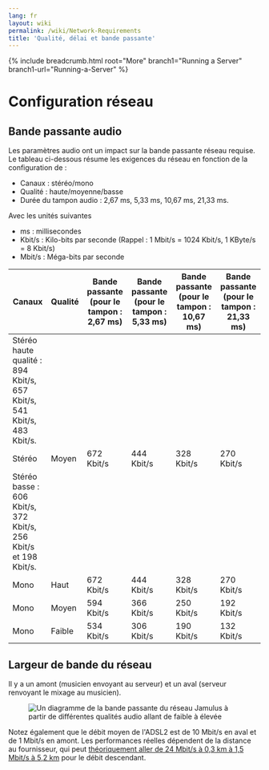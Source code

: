 ```yaml
---
lang: fr
layout: wiki
permalink: /wiki/Network-Requirements
title: 'Qualité, délai et bande passante'
---
```


{% include breadcrumb.html root="More" branch1="Running a Server" branch1-url="Running-a-Server" %}

# Configuration réseau

## Bande passante audio

Les paramètres audio ont un impact sur la bande passante réseau requise. Le tableau ci-dessous résume les exigences du réseau en fonction de la configuration de :
* Canaux : stéréo/mono
* Qualité : haute/moyenne/basse
* Durée du tampon audio : 2,67 ms, 5,33 ms, 10,67 ms, 21,33 ms.

Avec les unités suivantes
* ms : millisecondes
* Kbit/s : Kilo-bits par seconde (Rappel : 1 Mbit/s = 1024 Kbit/s, 1 KByte/s = 8 Kbit/s)
* Mbit/s : Méga-bits par seconde

| Canaux | Qualité | Bande passante (pour le tampon : 2,67 ms) | Bande passante (pour le tampon : 5,33 ms) | Bande passante (pour le tampon : 10,67 ms) | Bande passante (pour le tampon : 21,33 ms) |
| --------- | ------ | -------- | -------- | -------- | -------- |
| Stéréo haute qualité : 894 Kbit/s, 657 Kbit/s, 541 Kbit/s, 483 Kbit/s.
| Stéréo | Moyen | 672 Kbit/s | 444 Kbit/s | 328 Kbit/s | 270 Kbit/s | Stéréo | Faible | 606 Kbit/s | 444 Kbit/s | 541 Kbit/s | 483 Kbit/s
| Stéréo basse : 606 Kbit/s, 372 Kbit/s, 256 Kbit/s et 198 Kbit/s.
| Mono | Haut | 672 Kbit/s | 444 Kbit/s | 328 Kbit/s | 270 Kbit/s | Mono | Moyen | 594 Kbit/s | 328 Kbit/s | 328 Kbit/s | 270 Kbit/s
| Mono | Moyen | 594 Kbit/s | 366 Kbit/s | 250 Kbit/s | 192 Kbit/s | Mono | Bas | 534 Kbit/s | 256 Kbit/s | 198 Kbit/s | 0,5 %.
| Mono | Faible | 534 Kbit/s | 306 Kbit/s | 190 Kbit/s | 132 Kbit/s | | Mono | Moyenne | 594 Kbit/s | 366 Kbit/s | 250 Kbit/s | 192 Kbit/s

## Largeur de bande du réseau

Il y a un amont (musicien envoyant au serveur) et un aval (serveur renvoyant le mixage au musicien). <figure><img src="{{site.url}}/assets/img/fr-screenshots/bandwidth-diagram.png" loading="lazy" alt="Un diagramme de la bande passante du réseau Jamulus à partir de différentes qualités audio allant de faible à élevée"></figure>

Notez également que le débit moyen de l'ADSL2 est de 10 Mbit/s en aval et de 1 Mbit/s en amont. Les performances réelles dépendent de la distance au fournisseur, qui peut [théoriquement aller de 24 Mbit/s à 0,3 km à 1,5 Mbit/s à 5,2 km](https://en.wikipedia.org/wiki/Asymmetric_digital_subscriber_line) pour le débit descendant.
